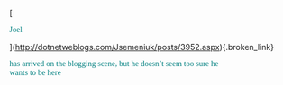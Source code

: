 [
						  
<font face="Trebuchet MS" color="teal">Joel</font>
				  
](http://dotnetweblogs.com/Jsemeniuk/posts/3952.aspx){.broken_link} 
				  
 <font face="Trebuchet MS" color="teal">has arrived on the blogging scene, but he doesn&#8217;t seem too sure he<br /> wants to be here 🙂</font>